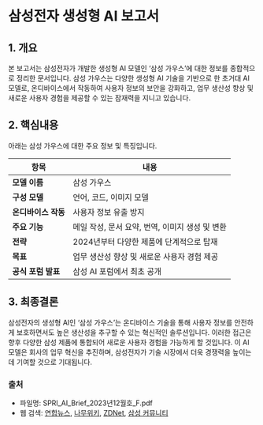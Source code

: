 # 삼성전자 생성형 AI 보고서

## 1. 개요
본 보고서는 삼성전자가 개발한 생성형 AI 모델인 ‘삼성 가우스’에 대한 정보를 종합적으로 정리한 문서입니다. 삼성 가우스는 다양한 생성형 AI 기술을 기반으로 한 초거대 AI 모델로, 온디바이스에서 작동하여 사용자 정보의 보안을 강화하고, 업무 생산성 향상 및 새로운 사용자 경험을 제공할 수 있는 잠재력을 지니고 있습니다.

## 2. 핵심내용
아래는 삼성 가우스에 대한 주요 정보 및 특징입니다.

| 항목 | 내용 |
|------|------|
| **모델 이름** | 삼성 가우스 |
| **구성 모델** | 언어, 코드, 이미지 모델 |
| **온디바이스 작동** | 사용자 정보 유출 방지 |
| **주요 기능** | 메일 작성, 문서 요약, 번역, 이미지 생성 및 변환 |
| **전략** | 2024년부터 다양한 제품에 단계적으로 탑재 |
| **목표** | 업무 생산성 향상 및 새로운 사용자 경험 제공 |
| **공식 포럼 발표** | 삼성 AI 포럼에서 최초 공개 |

## 3. 최종결론
삼성전자의 생성형 AI인 ‘삼성 가우스’는 온디바이스 기술을 통해 사용자 정보를 안전하게 보호하면서도 높은 생산성을 추구할 수 있는 혁신적인 솔루션입니다. 이러한 접근은 향후 다양한 삼성 제품에 통합되어 새로운 사용자 경험을 가능하게 할 것입니다. 이 AI 모델은 회사의 업무 혁신을 추진하며, 삼성전자가 기술 시장에서 더욱 경쟁력을 높이는 데 기여할 것으로 기대됩니다. 

### 출처
- 파일명: SPRI_AI_Brief_2023년12월호_F.pdf
- 웹 검색: [연합뉴스](https://www.yna.co.kr/view/AKR20231108041400003), [나무위키](https://namu.wiki/w/삼성+가우스), [ZDNet](https://zdnet.co.kr/view/?no=20241121083205), [삼성 커뮤니티](https://r1.community.samsung.com/t5/갤럭시-s/삼성전자-삼성-ai-포럼-서-자체-개발-생성형-ai-삼성-가우스-공개/td-p/24181662)